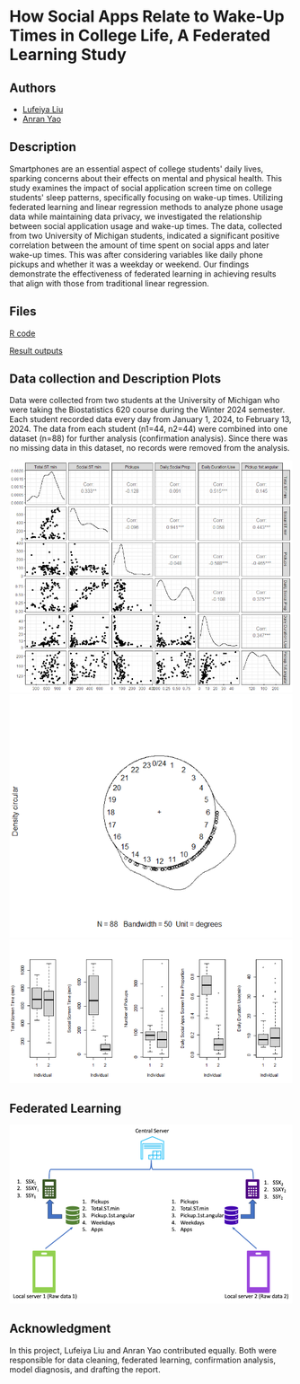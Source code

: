 # How Social Apps Relate to Wake-Up Times in College Life, A Federated Learning Study

## Authors
- [Lufeiya Liu](https://github.com/feiyaLL)
- [Anran Yao](https://github.com/anranyao)

## Description
Smartphones are an essential aspect of college students' daily lives, sparking concerns about their effects on mental and physical health. This study examines the impact of social application screen time on college students' sleep patterns, specifically focusing on wake-up times. Utilizing federated learning and linear regression methods to analyze phone usage data while maintaining data privacy, we investigated the relationship between social application usage and wake-up times. The data, collected from two University of Michigan students, indicated a significant positive correlation between the amount of time spent on social apps and later wake-up times. This was after considering variables like daily phone pickups and whether it was a weekday or weekend. Our findings demonstrate the effectiveness of federated learning in achieving results that align with those from traditional linear regression.

## Files
[R code](codes_v1.R)

[Result outputs](codes_v1.html)
## Data collection and Description Plots
Data were collected from two students at the University of Michigan who were taking the Biostatistics 620 course during the Winter 2024 semester. Each student recorded data every day from January 1, 2024, to February 13, 2024. The data from each student (n1=44, n2=44) were combined into one dataset (n=88) for further analysis (confirmation analysis). Since there was no missing data in this dataset, no records were removed from the analysis.

<img src="correlation.png" title="Correlation, distribution and scatter plots">
<img src="density.first.pickup.png" title = "Scatter plot and density plot for the first pickup on a 24-hour clock circle">
<img src="boxplot_v1.png" title="Boxplots for time series data">

## Federated Learning
<img src="Distributed%20Computing.png" alt="The distribution computing platform design to implement our federated learning machinery" title="Distribution computing platform design">

## Acknowledgment
In this project, Lufeiya Liu and Anran Yao contributed equally. Both were responsible for data cleaning, federated learning, confirmation analysis, model diagnosis, and drafting the report. 

